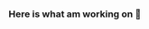 ### Here is what am working on 👋

<!--
**Moleskef/Moleskef** is a ✨ _special_ ✨ repository because its `README.md` (this file) appears on your GitHub profile.

Here are some ideas to get you started:

- 🔭 I’m currently working on ...Mobile Payment App
- 🌱 I’m currently learning ... Kotlin, Flutter and React Js
- 👯 I’m looking to collaborate on ...Java
- 🤔 I’m looking for help with ...Anything
- 💬 Ask me about ...
- 📫 How to reach me: ...
- 😄 Pronouns: ...
- ⚡ Fun fact: ...
-->
